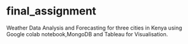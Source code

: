 # final_assignment
 Weather Data Analysis and Forecasting for three cities in Kenya using Google colab notebook,MongoDB and Tableau for Visualisation.
